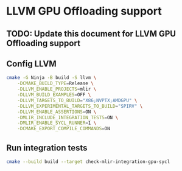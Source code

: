 # LLVM GPU Offloading support
## TODO: Update this document for LLVM GPU Offloading support
## Config LLVM
```sh
cmake -G Ninja -B build -S llvm \
    -DCMAKE_BUILD_TYPE=Release \
    -DLLVM_ENABLE_PROJECTS=mlir \
    -DLLVM_BUILD_EXAMPLES=OFF \
    -DLLVM_TARGETS_TO_BUILD="X86;NVPTX;AMDGPU" \
    -DLLVM_EXPERIMENTAL_TARGETS_TO_BUILD="SPIRV" \
    -DLLVM_ENABLE_ASSERTIONS=ON \
    -DMLIR_INCLUDE_INTEGRATION_TESTS=ON \
    -DMLIR_ENABLE_SYCL_RUNNER=1 \
    -DCMAKE_EXPORT_COMPILE_COMMANDS=ON
```

## Run integration tests
```sh
cmake --build build --target check-mlir-integration-gpu-sycl
```
